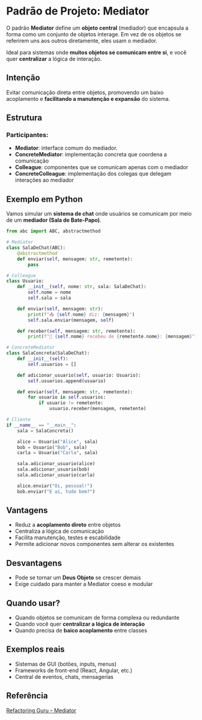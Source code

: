 # Padrão de Projeto: Mediator

O padrão **Mediator** define um **objeto central** (mediador) que encapsula a forma como
um conjunto de objetos interage. Em vez de os objetos se referirem uns aos outros
diretamente, eles usam o mediador.

Ideal para sistemas onde **muitos objetos se comunicam entre si**, e você quer **centralizar**
a lógica de interação.

## Intenção

Evitar comunicação direta entre objetos, promovendo um baixo acoplamento e
**facilitando a manutenção e expansão** do sistema.

## Estrutura

### Participantes:

- **Mediator**: interface comum do mediador.
- **ConcreteMediator**: implementação concreta que coordena a comunicação
- **Colleague**: componentes que se comunicam apenas com o mediador
- **ConcreteColleague**: implementação dos colegas que delegam interações ao mediador

## Exemplo em Python

Vamos simular um **sistema de chat** onde usuários se comunicam por meio de um 
**mediador (Sala de Bate-Papo)**.

```py
from abc import ABC, abstractmethod

# Mediator
class SalaDeChat(ABC):
    @abstractmethod
    def enviar(self, mensagem: str, remetente):
        pass

# Colleague
class Usuario:
    def __init__(self, nome: str, sala: SalaDeChat):
        self.nome = nome
        self.sala = sala

    def enviar(self, mensagem: str):
        print(f"📤 {self.nome} diz: {mensagem}")
        self.sala.enviar(mensagem, self)

    def receber(self, mensagem: str, remetente):
        print(f"📩 {self.nome} recebeu de {remetente.nome}: {mensagem}")

# ConcreteMediator
class SalaConcreta(SalaDeChat):
    def __init__(self):
        self.usuarios = []

    def adicionar_usuario(self, usuario: Usuario):
        self.usuarios.append(usuario)

    def enviar(self, mensagem: str, remetente):
        for usuario in self.usuarios:
            if usuario != remetente:
                usuario.receber(mensagem, remetente)

# Cliente
if __name__ == "__main__":
    sala = SalaConcreta()

    alice = Usuario("Alice", sala)
    bob = Usuario("Bob", sala)
    carla = Usuario("Carla", sala)

    sala.adicionar_usuario(alice)
    sala.adicionar_usuario(bob)
    sala.adicionar_usuario(carla)

    alice.enviar("Oi, pessoal!")
    bob.enviar("E aí, tudo bem?")
```

## Vantagens 

- Reduz a **acoplamento direto** entre objetos
- Centraliza a lógica de comunicação
- Facilita manutenção, testes e escabilidade
- Permite adicionar novos componentes sem alterar os existentes

## Desvantagens

- Pode se tornar um **Deus Objeto** se crescer demais
- Exige cuidado para manter a Mediator coeso e modular

## Quando usar?

- Quando objetos se comunicam de forma complexa ou redundante
- Quando você quer **centralizar a lógica de interação**
- Quando precisa de **baico acoplamento** entre classes

## Exemplos reais

- Sistemas de GUI (botões, inputs, menus)
- Frameworks de front-end (React, Angular, etc.)
- Central de eventos, chats, mensagerias

## Referência
[Refactoring Guru – Mediator](https://youtu.be/eNcvblM8-_o?list=RDAupwoN8QvbU)
